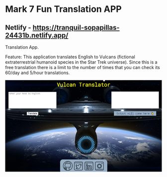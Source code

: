 # Mark 7 Fun Translation APP

## Netlify - https://tranquil-sopapillas-24431b.netlify.app/

Translation App.

Feature:
This application translates English to Vulcans (fictional extraterrestrial humanoid species in the Star Trek universe). Since this is a free translation there is a limit to the number of times that you can check its 60/day and 5/hour translations.

![preview](./images/preview.png)
